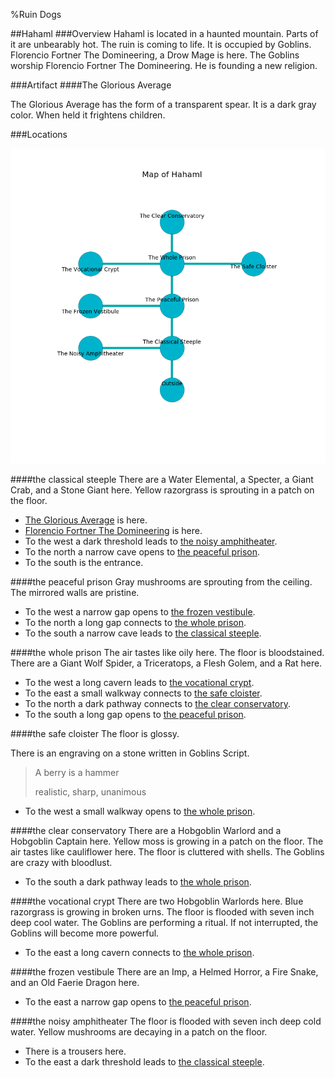 %Ruin Dogs

##Hahaml
###Overview
Hahaml is located in a haunted mountain. Parts of it are unbearably hot. The ruin is coming to life. It is occupied by Goblins. <a name="Florencio-Fortner-The-Domineering"></a>Florencio Fortner The Domineering, a Drow Mage is here. The Goblins worship Florencio Fortner The Domineering. He  is founding a new religion. 



###Artifact
####<a name="The-Glorious-Average"></a>The Glorious Average


The Glorious Average has the form of a transparent spear. It is a dark gray color. When held it frightens children. 





###Locations


![](../v2/images/Hahaml.png)

####<a name="the-classical-steeple"></a>the classical steeple
There are a Water Elemental, a Specter, a Giant Crab, and a Stone Giant here. Yellow razorgrass is sprouting in a patch on the floor. 



* [The Glorious Average](#The-Glorious-Average) is here.
* [Florencio Fortner The Domineering](#Florencio-Fortner-The-Domineering) is here.
* To the west a dark threshold leads to [the noisy amphitheater](#the-noisy-amphitheater).
* To the north a narrow cave opens to [the peaceful prison](#the-peaceful-prison).
* To the south is the entrance.


####<a name="the-peaceful-prison"></a>the peaceful prison
Gray mushrooms are sprouting from the ceiling. The mirrored walls are pristine. 



* To the west a narrow gap opens to [the frozen vestibule](#the-frozen-vestibule).
* To the north a long gap connects to [the whole prison](#the-whole-prison).
* To the south a narrow cave leads to [the classical steeple](#the-classical-steeple).


####<a name="the-whole-prison"></a>the whole prison
The air tastes like oily here. The floor is bloodstained. There are a Giant Wolf Spider, a Triceratops, a Flesh Golem, and a Rat here. 



* To the west a long cavern leads to [the vocational crypt](#the-vocational-crypt).
* To the east a small walkway connects to [the safe cloister](#the-safe-cloister).
* To the north a dark pathway connects to [the clear conservatory](#the-clear-conservatory).
* To the south a long gap opens to [the peaceful prison](#the-peaceful-prison).


####<a name="the-safe-cloister"></a>the safe cloister
The floor is glossy. 

There is an engraving on a stone written in Goblins Script. 

> A berry is a hammer
>
> realistic, sharp, unanimous
>


* To the west a small walkway opens to [the whole prison](#the-whole-prison).


####<a name="the-clear-conservatory"></a>the clear conservatory
There are a Hobgoblin Warlord and a Hobgoblin Captain here. Yellow moss is growing in a patch on the floor. The air tastes like cauliflower here. The floor is cluttered with shells. The Goblins are crazy with bloodlust. 



* To the south a dark pathway leads to [the whole prison](#the-whole-prison).


####<a name="the-vocational-crypt"></a>the vocational crypt
There are two Hobgoblin Warlords here. Blue razorgrass is growing in broken urns. The floor is flooded with seven inch deep cool water. The Goblins are performing a ritual. If not interrupted, the Goblins will become more powerful. 



* To the east a long cavern connects to [the whole prison](#the-whole-prison).


####<a name="the-frozen-vestibule"></a>the frozen vestibule
There are an Imp, a Helmed Horror, a Fire Snake, and an Old Faerie Dragon here. 



* To the east a narrow gap opens to [the peaceful prison](#the-peaceful-prison).


####<a name="the-noisy-amphitheater"></a>the noisy amphitheater
The floor is flooded with seven inch deep cold water. Yellow mushrooms are decaying in a patch on the floor. 



* There is a trousers here.
* To the east a dark threshold leads to [the classical steeple](#the-classical-steeple).


